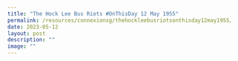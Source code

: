 ```yaml
---
title: "The Hock Lee Bus Riots #OnThisDay 12 May 1955"
permalink: /resources/connexionsg/thehockleebusriotsonthisday12may1955/
date: 2023-05-12
layout: post
description: ""
image: ""
---
```

